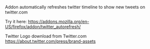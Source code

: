 Addon automatically refreshes twitter timeline to show new tweets on twitter.com

Try it here: https://addons.mozilla.org/en-US/firefox/addon/twitter_autorefresh/

Twitter Logo download from Twitter.com 
https://about.twitter.com/press/brand-assets
